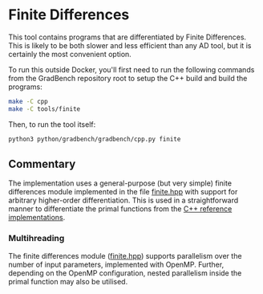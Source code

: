# Finite Differences

This tool contains programs that are differentiated by Finite Differences. This
is likely to be both slower and less efficient than any AD tool, but it is
certainly the most convenient option.

To run this outside Docker, you'll first need to run the following commands from
the GradBench repository root to setup the C++ build and build the programs:

```sh
make -C cpp
make -C tools/finite
```

Then, to run the tool itself:

```sh
python3 python/gradbench/gradbench/cpp.py finite
```

## Commentary

The implementation uses a general-purpose (but very simple) finite differences
module implemented in the file [finite.hpp][] with support for arbitrary
higher-order differentiation. This is used in a straightforward manner to
differentiate the primal functions from the
[C++ reference implementations](/cpp/gradbench/evals).

### Multihreading

The finite differences module ([finite.hpp][]) supports parallelism over the
number of input parameters, implemented with OpenMP. Further, depending on the
OpenMP configuration, nested parallelism inside the primal function may also be
utilised.

[finite.hpp]: ./finite.hpp
